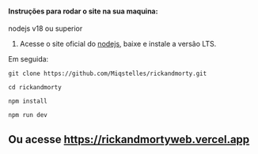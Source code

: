 #### Instruções para rodar o site na sua maquina:

nodejs v18 ou superior
1. Acesse o site oficial do [nodejs](https://nodejs.org/), baixe e instale a versão LTS.

Em seguida: 
```
git clone https://github.com/Miqstelles/rickandmorty.git
```

```
cd rickandmorty
```

```
npm install
```

```
npm run dev
```

## Ou acesse https://rickandmortyweb.vercel.app
